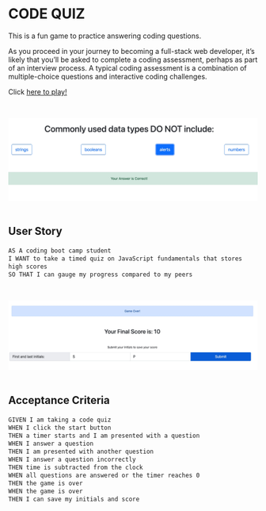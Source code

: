 # CODE QUIZ

This is a fun game to practice answering coding questions.

As you proceed in your journey to becoming a full-stack web developer, it’s likely that you’ll be asked to complete a coding assessment, perhaps as part of an interview process. A typical coding assessment is a combination of multiple-choice questions and interactive coding challenges.

Click [here to play!](https://stephenlprice.github.io/code-quiz/)


<br>

![code quiz](./assets/images/1.jpeg)
<br><br>

## User Story

```
AS A coding boot camp student
I WANT to take a timed quiz on JavaScript fundamentals that stores high scores
SO THAT I can gauge my progress compared to my peers
```
<br>

![game over](./assets/images/2.jpeg)
<br><br>

## Acceptance Criteria

```
GIVEN I am taking a code quiz
WHEN I click the start button
THEN a timer starts and I am presented with a question
WHEN I answer a question
THEN I am presented with another question
WHEN I answer a question incorrectly
THEN time is subtracted from the clock
WHEN all questions are answered or the timer reaches 0
THEN the game is over
WHEN the game is over
THEN I can save my initials and score
```